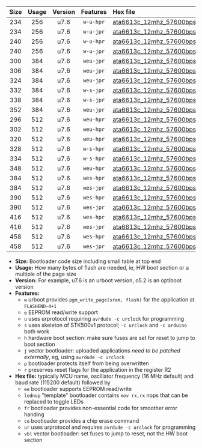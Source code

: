 |Size|Usage|Version|Features|Hex file|
|:-:|:-:|:-:|:-:|:--|
|234|256|u7.6|`w-u-hpr`|[ata6613c_12mhz_57600bps_ur.hex](https://raw.githubusercontent.com/stefanrueger/urboot/main/bootloaders/ata6613c/fcpu_12mhz/57600_bps/ata6613c_12mhz_57600bps_ur.hex)|
|234|256|u7.6|`w-u-jpr`|[ata6613c_12mhz_57600bps_ur_vbl.hex](https://raw.githubusercontent.com/stefanrueger/urboot/main/bootloaders/ata6613c/fcpu_12mhz/57600_bps/ata6613c_12mhz_57600bps_ur_vbl.hex)|
|240|256|u7.6|`w-u-hpr`|[ata6613c_12mhz_57600bps_lednop_ur.hex](https://raw.githubusercontent.com/stefanrueger/urboot/main/bootloaders/ata6613c/fcpu_12mhz/57600_bps/ata6613c_12mhz_57600bps_lednop_ur.hex)|
|240|256|u7.6|`w-u-jpr`|[ata6613c_12mhz_57600bps_lednop_ur_vbl.hex](https://raw.githubusercontent.com/stefanrueger/urboot/main/bootloaders/ata6613c/fcpu_12mhz/57600_bps/ata6613c_12mhz_57600bps_lednop_ur_vbl.hex)|
|300|384|u7.6|`weu-jpr`|[ata6613c_12mhz_57600bps_ee_ur_vbl.hex](https://raw.githubusercontent.com/stefanrueger/urboot/main/bootloaders/ata6613c/fcpu_12mhz/57600_bps/ata6613c_12mhz_57600bps_ee_ur_vbl.hex)|
|306|384|u7.6|`weu-jpr`|[ata6613c_12mhz_57600bps_ee_lednop_ur_vbl.hex](https://raw.githubusercontent.com/stefanrueger/urboot/main/bootloaders/ata6613c/fcpu_12mhz/57600_bps/ata6613c_12mhz_57600bps_ee_lednop_ur_vbl.hex)|
|324|384|u7.6|`weu-jpr`|[ata6613c_12mhz_57600bps_ee_lednop_fr_ur_vbl.hex](https://raw.githubusercontent.com/stefanrueger/urboot/main/bootloaders/ata6613c/fcpu_12mhz/57600_bps/ata6613c_12mhz_57600bps_ee_lednop_fr_ur_vbl.hex)|
|332|384|u7.6|`w-s-jpr`|[ata6613c_12mhz_57600bps_vbl.hex](https://raw.githubusercontent.com/stefanrueger/urboot/main/bootloaders/ata6613c/fcpu_12mhz/57600_bps/ata6613c_12mhz_57600bps_vbl.hex)|
|338|384|u7.6|`w-s-jpr`|[ata6613c_12mhz_57600bps_lednop_vbl.hex](https://raw.githubusercontent.com/stefanrueger/urboot/main/bootloaders/ata6613c/fcpu_12mhz/57600_bps/ata6613c_12mhz_57600bps_lednop_vbl.hex)|
|352|384|u7.6|`weu-jpr`|[ata6613c_12mhz_57600bps_ee_lednop_fr_ce_ur_vbl.hex](https://raw.githubusercontent.com/stefanrueger/urboot/main/bootloaders/ata6613c/fcpu_12mhz/57600_bps/ata6613c_12mhz_57600bps_ee_lednop_fr_ce_ur_vbl.hex)|
|296|512|u7.6|`weu-hpr`|[ata6613c_12mhz_57600bps_ee_ur.hex](https://raw.githubusercontent.com/stefanrueger/urboot/main/bootloaders/ata6613c/fcpu_12mhz/57600_bps/ata6613c_12mhz_57600bps_ee_ur.hex)|
|302|512|u7.6|`weu-hpr`|[ata6613c_12mhz_57600bps_ee_lednop_ur.hex](https://raw.githubusercontent.com/stefanrueger/urboot/main/bootloaders/ata6613c/fcpu_12mhz/57600_bps/ata6613c_12mhz_57600bps_ee_lednop_ur.hex)|
|320|512|u7.6|`weu-hpr`|[ata6613c_12mhz_57600bps_ee_lednop_fr_ur.hex](https://raw.githubusercontent.com/stefanrueger/urboot/main/bootloaders/ata6613c/fcpu_12mhz/57600_bps/ata6613c_12mhz_57600bps_ee_lednop_fr_ur.hex)|
|328|512|u7.6|`w-s-hpr`|[ata6613c_12mhz_57600bps.hex](https://raw.githubusercontent.com/stefanrueger/urboot/main/bootloaders/ata6613c/fcpu_12mhz/57600_bps/ata6613c_12mhz_57600bps.hex)|
|334|512|u7.6|`w-s-hpr`|[ata6613c_12mhz_57600bps_lednop.hex](https://raw.githubusercontent.com/stefanrueger/urboot/main/bootloaders/ata6613c/fcpu_12mhz/57600_bps/ata6613c_12mhz_57600bps_lednop.hex)|
|348|512|u7.6|`weu-hpr`|[ata6613c_12mhz_57600bps_ee_lednop_fr_ce_ur.hex](https://raw.githubusercontent.com/stefanrueger/urboot/main/bootloaders/ata6613c/fcpu_12mhz/57600_bps/ata6613c_12mhz_57600bps_ee_lednop_fr_ce_ur.hex)|
|384|512|u7.6|`wes-hpr`|[ata6613c_12mhz_57600bps_ee.hex](https://raw.githubusercontent.com/stefanrueger/urboot/main/bootloaders/ata6613c/fcpu_12mhz/57600_bps/ata6613c_12mhz_57600bps_ee.hex)|
|384|512|u7.6|`wes-jpr`|[ata6613c_12mhz_57600bps_ee_vbl.hex](https://raw.githubusercontent.com/stefanrueger/urboot/main/bootloaders/ata6613c/fcpu_12mhz/57600_bps/ata6613c_12mhz_57600bps_ee_vbl.hex)|
|390|512|u7.6|`wes-hpr`|[ata6613c_12mhz_57600bps_ee_lednop.hex](https://raw.githubusercontent.com/stefanrueger/urboot/main/bootloaders/ata6613c/fcpu_12mhz/57600_bps/ata6613c_12mhz_57600bps_ee_lednop.hex)|
|390|512|u7.6|`wes-jpr`|[ata6613c_12mhz_57600bps_ee_lednop_vbl.hex](https://raw.githubusercontent.com/stefanrueger/urboot/main/bootloaders/ata6613c/fcpu_12mhz/57600_bps/ata6613c_12mhz_57600bps_ee_lednop_vbl.hex)|
|416|512|u7.6|`wes-hpr`|[ata6613c_12mhz_57600bps_ee_lednop_fr.hex](https://raw.githubusercontent.com/stefanrueger/urboot/main/bootloaders/ata6613c/fcpu_12mhz/57600_bps/ata6613c_12mhz_57600bps_ee_lednop_fr.hex)|
|416|512|u7.6|`wes-jpr`|[ata6613c_12mhz_57600bps_ee_lednop_fr_vbl.hex](https://raw.githubusercontent.com/stefanrueger/urboot/main/bootloaders/ata6613c/fcpu_12mhz/57600_bps/ata6613c_12mhz_57600bps_ee_lednop_fr_vbl.hex)|
|458|512|u7.6|`wes-hpr`|[ata6613c_12mhz_57600bps_ee_lednop_fr_ce.hex](https://raw.githubusercontent.com/stefanrueger/urboot/main/bootloaders/ata6613c/fcpu_12mhz/57600_bps/ata6613c_12mhz_57600bps_ee_lednop_fr_ce.hex)|
|458|512|u7.6|`wes-jpr`|[ata6613c_12mhz_57600bps_ee_lednop_fr_ce_vbl.hex](https://raw.githubusercontent.com/stefanrueger/urboot/main/bootloaders/ata6613c/fcpu_12mhz/57600_bps/ata6613c_12mhz_57600bps_ee_lednop_fr_ce_vbl.hex)|

- **Size:** Bootloader code size including small table at top end
- **Usage:** How many bytes of flash are needed, ie, HW boot section or a multiple of the page size
- **Version:** For example, u7.6 is an urboot version, o5.2 is an optiboot version
- **Features:**
  + `w` urboot provides `pgm_write_page(sram, flash)` for the application at `FLASHEND-4+1`
  + `e` EEPROM read/write support
  + `u` uses urprotocol requiring `avrdude -c urclock` for programming
  + `s` uses skeleton of STK500v1 protocol; `-c urclock` and `-c arduino` both work
  + `h` hardware boot section: make sure fuses are set for reset to jump to boot section
  + `j` vector bootloader: uploaded applications *need to be patched externally*, eg, using `avrdude -c urclock`
  + `p` bootloader protects itself from being overwritten
  + `r` preserves reset flags for the application in the register R2
- **Hex file:** typically MCU name, oscillator frequency (16 MHz default) and baud rate (115200 default) followed by
  + `ee` bootloader supports EEPROM read/write
  + `lednop` "template" bootloader contains `mov rx,rx` nops that can be replaced to toggle LEDs
  + `fr` bootloader provides non-essential code for smoother error handing
  + `ce` bootloader provides a chip erase command
  + `ur` uses urprotocol and requires `avrdude -c urclock` for programming
  + `vbl` vector bootloader: set fuses to jump to reset, not the HW boot section
